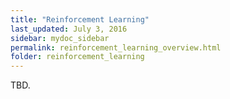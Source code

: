 ```yaml
---
title: "Reinforcement Learning"
last_updated: July 3, 2016
sidebar: mydoc_sidebar
permalink: reinforcement_learning_overview.html
folder: reinforcement_learning
---
```


TBD.
